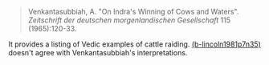 > Venkantasubbiah, A. "On Indra's Winning of Cows and Waters". *Zeitschrift der deutschen morgenlandischen Gesellschaft* 115 (1965):120-33.

It provides a listing of Vedic examples of cattle raiding.
[(b-lincoln1981p7n35)](b-lincoln1981) doesn't agree with Venkantasubbiah's interpretations.